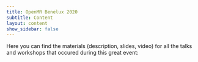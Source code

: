 ```yaml
---
title: OpenMR Benelux 2020
subtitle: Content
layout: content
show_sidebar: false
---
```


Here you can find the materials (description, slides, video) for all the talks and workshops that occured during this great event: